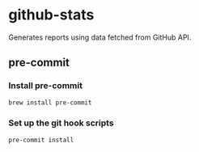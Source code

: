 # github-stats

Generates reports using data fetched from GitHub API.

## pre-commit

### Install pre-commit

```sh
brew install pre-commit
```

### Set up the git hook scripts

```sh
pre-commit install
```
